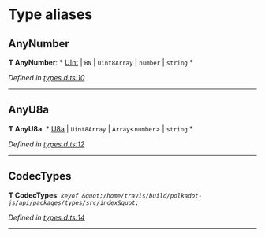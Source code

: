 

# Type aliases

<a id="anynumber"></a>

##  AnyNumber

**Ƭ AnyNumber**: * [UInt](../classes/_codec_uint_.uint.md) &#124; `BN` &#124; `Uint8Array` &#124; `number` &#124; `string`
*

*Defined in [types.d.ts:10](https://github.com/polkadot-js/api/blob/1e9b69c/packages/types/src/types.d.ts#L10)*

___
<a id="anyu8a"></a>

##  AnyU8a

**Ƭ AnyU8a**: * [U8a](../classes/_codec_u8a_.u8a.md) &#124; `Uint8Array` &#124; `Array`<`number`> &#124; `string`
*

*Defined in [types.d.ts:12](https://github.com/polkadot-js/api/blob/1e9b69c/packages/types/src/types.d.ts#L12)*

___
<a id="codectypes"></a>

##  CodecTypes

**Ƭ CodecTypes**: *`keyof &quot;/home/travis/build/polkadot-js/api/packages/types/src/index&quot;`*

*Defined in [types.d.ts:14](https://github.com/polkadot-js/api/blob/1e9b69c/packages/types/src/types.d.ts#L14)*

___

